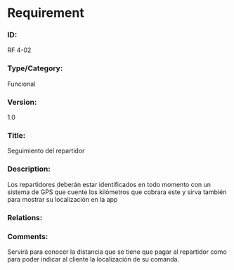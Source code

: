 # Requirement

### ID:

RF 4-02

### Type/Category:

Funcional

### Version:

1.0

### Title:

Seguimiento del repartidor

### Description:

Los repartidores deberán estar identificados en todo momento con un sistema de GPS que cuente los kilómetros que cobrara este y sirva también para mostrar su localización en la app

### Relations:


### Comments:

Servirá para conocer la distancia que se tiene que pagar al repartidor como para poder indicar al cliente la localización de su comanda.
